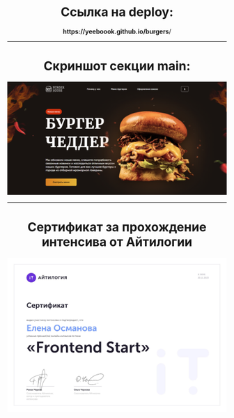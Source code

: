 <div align="center">
  <h1>Ссылка на deploy:</h1>
  <p><b>https://yeeboook.github.io/burgers</b>/</p>
</div>

<hr>

<div align="center">
  <h1>Скриншот секции main:</h1>
  <img src="section-main_burger.png" width="800"/>
</div>

<hr>

<div align="center">
  <h1>Сертификат за прохождение интенсива от Айтилогии</h1>
  <img src="paper.jpeg" width="800"/>
</div>
